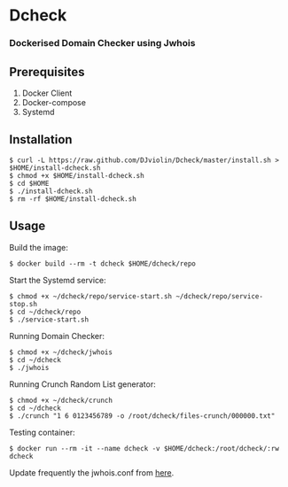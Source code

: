 # Dcheck

### Dockerised Domain Checker using Jwhois

## Prerequisites

1. Docker Client
2. Docker-compose
3. Systemd

## Installation

```
$ curl -L https://raw.github.com/DJviolin/Dcheck/master/install.sh > $HOME/install-dcheck.sh
$ chmod +x $HOME/install-dcheck.sh
$ cd $HOME
$ ./install-dcheck.sh
$ rm -rf $HOME/install-dcheck.sh
```

## Usage

Build the image:

```
$ docker build --rm -t dcheck $HOME/dcheck/repo
```

Start the Systemd service:

```
$ chmod +x ~/dcheck/repo/service-start.sh ~/dcheck/repo/service-stop.sh
$ cd ~/dcheck/repo
$ ./service-start.sh
```

Running Domain Checker:

```
$ chmod +x ~/dcheck/jwhois
$ cd ~/dcheck
$ ./jwhois
```

Running Crunch Random List generator:

```
$ chmod +x ~/dcheck/crunch
$ cd ~/dcheck
$ ./crunch "1 6 0123456789 -o /root/dcheck/files-crunch/000000.txt"
```

Testing container:

```
$ docker run --rm -it --name dcheck -v $HOME/dcheck:/root/dcheck/:rw dcheck
```

Update frequently the jwhois.conf from [here](https://raw.githubusercontent.com/jonasob/jwhois/master/example/jwhois.conf).

